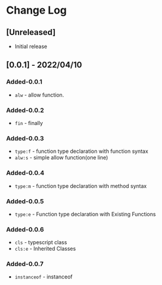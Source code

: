 # Change Log

## [Unreleased]

- Initial release

## [0.0.1] - 2022/04/10

### Added-0.0.1

- `alw` - allow function.

### Added-0.0.2

- `fin` - finally

### Added-0.0.3

- `type:f` - function type declaration with function syntax
- `alw:s` - simple allow function(one line)

### Added-0.0.4

- `type:m` - function type declaration with method syntax

### Added-0.0.5

- `type:e` - Function type declaration with Existing Functions

### Added-0.0.6

- `cls` - typescript class
- `cls:e` - Inherited Classes

### Added-0.0.7

- `instanceof` - instanceof